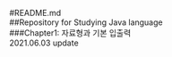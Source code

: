 #README.md <br>
##Repository for Studying Java language <br>
###Chapter1: 자료형과 기본 입출력<br>
2021.06.03 update
